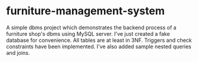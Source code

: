 # furniture-management-system
A simple dbms project which demonstrates the backend process of a furniture shop's dbms using MySQL server.
I've just created a fake database for convenience.
All tables are at least in 3NF.
Triggers and check constraints have been implemented.
I've also added sample nested queries and joins.
